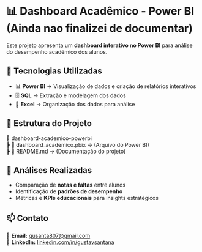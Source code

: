 # 📊 Dashboard Acadêmico - Power BI (Ainda nao finalizei de documentar)  

Este projeto apresenta um **dashboard interativo no Power BI** para análise do desempenho acadêmico dos alunos.  

## 🚀 Tecnologias Utilizadas  
- 📊 **Power BI** → Visualização de dados e criação de relatórios interativos  
- 🗄️ **SQL** → Extração e modelagem dos dados  
- 📂 **Excel** → Organização dos dados para análise  

## 📂 Estrutura do Projeto  
📁 dashboard-academico-powerbi  
 ┣ 📜 dashboard_academico.pbix  → (Arquivo do Power BI)  
 ┣ 📜 README.md                 → (Documentação do projeto)  

## 📌 Análises Realizadas  
- Comparação de **notas e faltas** entre alunos  
- Identificação de **padrões de desempenho**  
- Métricas e **KPIs educacionais** para insights estratégicos  

## 📫 Contato  
📧 **Email:** [gusanta807@gmail.com](mailto:gusanta807@gmail.com)  
🔗 **LinkedIn:** [linkedin.com/in/gustavsantana](https://linkedin.com/in/gustavsantana)  
